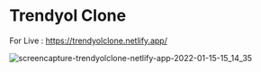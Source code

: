 # Trendyol Clone

For Live : https://trendyolclone.netlify.app/

![screencapture-trendyolclone-netlify-app-2022-01-15-15_14_35](https://user-images.githubusercontent.com/93766996/149621376-64da577a-08bb-4468-b900-197277f6bb43.png)

